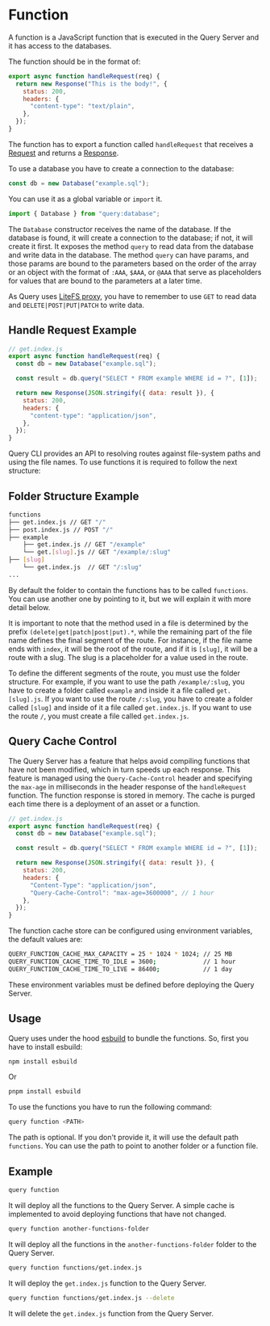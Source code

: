 # Function

A function is a JavaScript function that is executed in the Query Server and it has access to the databases.

The function should be in the format of:

```js
export async function handleRequest(req) {
  return new Response("This is the body!", {
    status: 200,
    headers: {
      "content-type": "text/plain",
    },
  });
}
```

The function has to export a function called `handleRequest` that receives a [Request](https://developer.mozilla.org/en-US/Web/API/Request) and returns a [Response](https://developer.mozilla.org/en-US/Web/API/Response).

To use a database you have to create a connection to the database:

```js
const db = new Database("example.sql");
```

You can use it as a global variable or `import` it.

```js
import { Database } from "query:database";
```

The `Database` constructor receives the name of the database. If the database is found, it will create a connection to the database; if not, it will create it first. It exposes the method `query` to read data from the database and write data in the database. The method `query` can have params, and those params are bound to the parameters based on the order of the array or an object with the format of `:AAA`, `$AAA`, or `@AAA` that serve as placeholders for values that are bound to the parameters at a later time.

As Query uses [LiteFS proxy](https://fly.io/docs/litefs/config/#http-proxy-server), you have to remember to use `GET` to read data and `DELETE|POST|PUT|PATCH` to write data.

## Handle Request Example

```js
// get.index.js
export async function handleRequest(req) {
  const db = new Database("example.sql");

  const result = db.query("SELECT * FROM example WHERE id = ?", [1]);

  return new Response(JSON.stringify({ data: result }), {
    status: 200,
    headers: {
      "content-type": "application/json",
    },
  });
}
```

Query CLI provides an API to resolving routes against file-system paths and using the file names. To use functions it is required to follow the next structure:

## Folder Structure Example

```sh
functions
├── get.index.js // GET "/"
├── post.index.js // POST "/"
├── example
    ├── get.index.js // GET "/example"
    └── get.[slug].js // GET "/example/:slug"
├── [slug]
    └── get.index.js  // GET "/:slug"
...
```

By default the folder to contain the functions has to be called `functions`. You can use another one by pointing to it, but we will explain it with more detail below.

It is important to note that the method used in a file is determined by the prefix `(delete|get|patch|post|put).*`, while the remaining part of the file name defines the final segment of the route. For instance, if the file name ends with `index`, it will be the root of the route, and if it is `[slug]`, it will be a route with a slug. The slug is a placeholder for a value used in the route.

To define the different segments of the route, you must use the folder structure. For example, if you want to use the path `/example/:slug`, you have to create a folder called `example` and inside it a file called `get.[slug].js`. If you want to use the route `/:slug`, you have to create a folder called `[slug]` and inside of it a file called `get.index.js`. If you want to use the route `/`, you must create a file called `get.index.js`.

## Query Cache Control

The Query Server has a feature that helps avoid compiling functions that have not been modified, which in turn speeds up each response. This feature is managed using the `Query-Cache-Control` header and specifying the `max-age` in milliseconds in the header response of the `handleRequest` function. The function response is stored in memory. The cache is purged each time there is a deployment of an asset or a function.

```js
// get.index.js
export async function handleRequest(req) {
  const db = new Database("example.sql");

  const result = db.query("SELECT * FROM example WHERE id = ?", [1]);

  return new Response(JSON.stringify({ data: result }), {
    status: 200,
    headers: {
      "Content-Type": "application/json",
      "Query-Cache-Control": "max-age=3600000", // 1 hour
    },
  });
}
```

The function cache store can be configured using environment variables, the default values are:

```sh
QUERY_FUNCTION_CACHE_MAX_CAPACITY = 25 * 1024 * 1024; // 25 MB
QUERY_FUNCTION_CACHE_TIME_TO_IDLE = 3600;             // 1 hour
QUERY_FUNCTION_CACHE_TIME_TO_LIVE = 86400;            // 1 day
```

These environment variables must be defined before deploying the Query Server.

## Usage

Query uses under the hood [esbuild](https://esbuild.github.io) to bundle the functions. So, first you have to install esbuild:

```sh
npm install esbuild
```

Or

```sh
pnpm install esbuild
```

To use the functions you have to run the following command:

```sh
query function <PATH>
```

The path is optional. If you don't provide it, it will use the default path `functions`. You can use the path to point to another folder or a function file.

## Example

```sh
query function
```

It will deploy all the functions to the Query Server. A simple cache is implemented to avoid deploying functions that have not changed.

```sh
query function another-functions-folder
```

It will deploy all the functions in the `another-functions-folder` folder to the Query Server.

```sh
query function functions/get.index.js
```

It will deploy the `get.index.js` function to the Query Server.

```sh
query function functions/get.index.js --delete
```

It will delete the `get.index.js` function from the Query Server.
